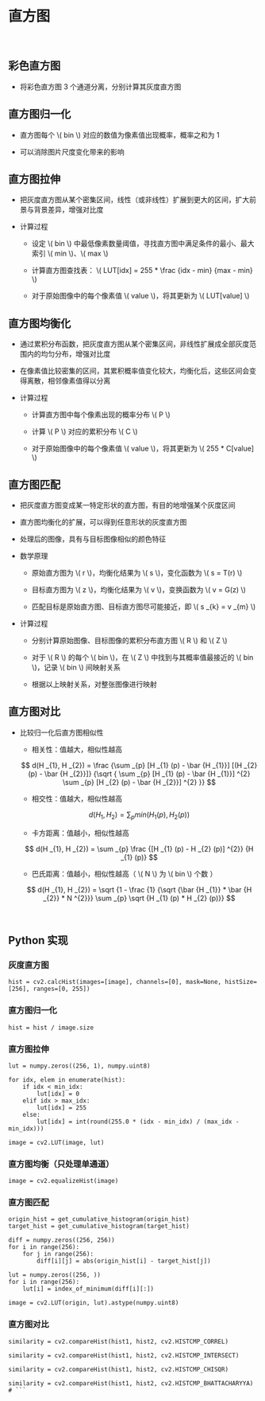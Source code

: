 <script type="text/javascript" src="http://cdn.mathjax.org/mathjax/latest/MathJax.js?config=default"></script>

# 直方图

&nbsp;

## 彩色直方图

- 将彩色直方图 3 个通道分离，分别计算其灰度直方图

## 直方图归一化

- 直方图每个 \\( bin \\) 对应的数值为像素值出现概率，概率之和为 1

- 可以消除图片尺度变化带来的影响

## 直方图拉伸

- 把灰度直方图从某个密集区间，线性（或非线性）扩展到更大的区间，扩大前景与背景差异，增强对比度

- 计算过程

	- 设定 \\( bin \\) 中最低像素数量阈值，寻找直方图中满足条件的最小、最大索引 \\( min \\)、\\( max \\)

	- 计算直方图查找表： \\( LUT[idx] = 255 * \frac {idx - min} {max - min} \\)

	- 对于原始图像中的每个像素值 \\( value \\)，将其更新为 \\( LUT[value] \\)

## 直方图均衡化

- 通过累积分布函数，把灰度直方图从某个密集区间，非线性扩展成全部灰度范围内的均匀分布，增强对比度

- 在像素值比较密集的区间，其累积概率值变化较大，均衡化后，这些区间会变得离散，相邻像素值得以分离

- 计算过程

	- 计算直方图中每个像素出现的概率分布 \\( P \\)
	
	- 计算 \\( P \\) 对应的累积分布 \\( C \\) 
	
	- 对于原始图像中的每个像素值 \\( value \\)，将其更新为 \\( 255 * C[value] \\)

## 直方图匹配

- 把灰度直方图变成某一特定形状的直方图，有目的地增强某个灰度区间

- 直方图均衡化的扩展，可以得到任意形状的灰度直方图

- 处理后的图像，具有与目标图像相似的颜色特征

- 数学原理

	- 原始直方图为 \\( r \\)，均衡化结果为 \\( s \\)，变化函数为 \\( s = T(r) \\)

	- 目标直方图为 \\( z \\)，均衡化结果为 \\( v \\)，变换函数为 \\( v = G(z) \\)

	- 匹配目标是原始直方图、目标直方图尽可能接近，即 \\( s \_{k} = v \_{m} \\)

- 计算过程

	- 分别计算原始图像、目标图像的累积分布直方图 \\( R \\) 和 \\( Z \\)

	- 对于 \\( R \\) 的每个 \\( bin \\)，在 \\( Z \\) 中找到与其概率值最接近的 \\( bin \\)，记录 \\( bin \\) 间映射关系
	
	- 根据以上映射关系，对整张图像进行映射

## 直方图对比

- 比较归一化后直方图相似性

	- 相关性：值越大，相似性越高
	
	$$ d(H _{1}, H _{2}) = \frac {\sum _{p} [H _{1} (p) - \bar {H _{1}}] [(H _{2} (p) - \bar {H _{2}}]} {\sqrt { \sum _{p} [H _{1} (p) - \bar {H _{1}}] ^{2} \sum _{p} [H _{2} (p) - \bar {H _{2}}] ^{2} }} $$
	
	- 相交性：值越大，相似性越高
	
	$$ d(H _{1}, H _{2}) = \sum _{p} min(H _{1} (p), H _{2} (p)) $$

	- 卡方距离：值越小，相似性越高
	
	$$ d(H _{1}, H _{2}) = \sum _{p} \frac {[H _{1} (p) - H _{2} (p)] ^{2}} {H _{1} (p)} $$

	- 巴氏距离：值越小，相似性越高（ \\( N \\) 为 \\( bin \\) 个数 ）
	
	$$ d(H _{1}, H _{2}) = \sqrt {1 - \frac {1} {\sqrt {\bar {H _{1}} * \bar {H _{2}} * N ^{2}}} \sum _{p} \sqrt {H _{1} (p) * H _{2} (p)}} $$

&nbsp;

## Python 实现

### 灰度直方图

```
hist = cv2.calcHist(images=[image], channels=[0], mask=None, histSize=[256], ranges=[0, 255])
```

### 直方图归一化

```
hist = hist / image.size
```

### 直方图拉伸

```
lut = numpy.zeros((256, 1), numpy.uint8)

for idx, elem in enumerate(hist):
	if idx < min_idx:
		lut[idx] = 0
	elif idx > max_idx:
		lut[idx] = 255
	else:
		lut[idx] = int(round(255.0 * (idx - min_idx) / (max_idx - min_idx)))

image = cv2.LUT(image, lut)
```

### 直方图均衡（只处理单通道）

```
image = cv2.equalizeHist(image)
```

### 直方图匹配

```
origin_hist = get_cumulative_histogram(origin_hist)
target_hist = get_cumulative_histogram(target_hist)

diff = numpy.zeros((256, 256))
for i in range(256):
	for j in range(256):
		diff[i][j] = abs(origin_hist[i] - target_hist[j])
			
lut = numpy.zeros((256, ))
for i in range(256):
	lut[i] = index_of_minimum(diff[i][:])
	
image = cv2.LUT(origin, lut).astype(numpy.uint8)
```

### 直方图对比

```
similarity = cv2.compareHist(hist1, hist2, cv2.HISTCMP_CORREL)

similarity = cv2.compareHist(hist1, hist2, cv2.HISTCMP_INTERSECT)

similarity = cv2.compareHist(hist1, hist2, cv2.HISTCMP_CHISQR)

similarity = cv2.compareHist(hist1, hist2, cv2.HISTCMP_BHATTACHARYYA)
# ```